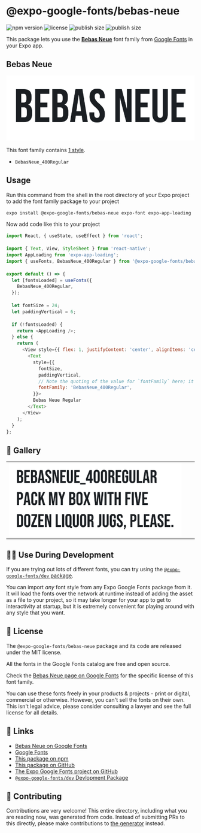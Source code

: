 # @expo-google-fonts/bebas-neue

![npm version](https://flat.badgen.net/npm/v/@expo-google-fonts/bebas-neue)
![license](https://flat.badgen.net/github/license/expo/google-fonts)
![publish size](https://flat.badgen.net/packagephobia/install/@expo-google-fonts/bebas-neue)
![publish size](https://flat.badgen.net/packagephobia/publish/@expo-google-fonts/bebas-neue)

This package lets you use the [**Bebas Neue**](https://fonts.google.com/specimen/Bebas+Neue) font family from [Google Fonts](https://fonts.google.com/) in your Expo app.

## Bebas Neue

![Bebas Neue](./font-family.png)

This font family contains [1 style](#-gallery).

- `BebasNeue_400Regular`

## Usage

Run this command from the shell in the root directory of your Expo project to add the font family package to your project
```sh
expo install @expo-google-fonts/bebas-neue expo-font expo-app-loading
```

Now add code like this to your project
```js
import React, { useState, useEffect } from 'react';

import { Text, View, StyleSheet } from 'react-native';
import AppLoading from 'expo-app-loading';
import { useFonts, BebasNeue_400Regular } from '@expo-google-fonts/bebas-neue';

export default () => {
  let [fontsLoaded] = useFonts({
    BebasNeue_400Regular,
  });

  let fontSize = 24;
  let paddingVertical = 6;

  if (!fontsLoaded) {
    return <AppLoading />;
  } else {
    return (
      <View style={{ flex: 1, justifyContent: 'center', alignItems: 'center' }}>
        <Text
          style={{
            fontSize,
            paddingVertical,
            // Note the quoting of the value for `fontFamily` here; it expects a string!
            fontFamily: 'BebasNeue_400Regular',
          }}>
          Bebas Neue Regular
        </Text>
      </View>
    );
  }
};

```

## 🔡 Gallery


||||
|-|-|-|
|![BebasNeue_400Regular](./BebasNeue_400Regular.ttf.png)||||


## 👩‍💻 Use During Development

If you are trying out lots of different fonts, you can try using the [`@expo-google-fonts/dev` package](https://github.com/expo/google-fonts/tree/master/font-packages/dev#readme).

You can import *any* font style from any Expo Google Fonts package from it. It will load the fonts
over the network at runtime instead of adding the asset as a file to your project, so it may take longer
for your app to get to interactivity at startup, but it is extremely convenient
for playing around with any style that you want.

## 📖 License

The `@expo-google-fonts/bebas-neue` package and its code are released under the MIT license.

All the fonts in the Google Fonts catalog are free and open source.

Check the [Bebas Neue page on Google Fonts](https://fonts.google.com/specimen/Bebas+Neue) for the specific license of this font family.

You can use these fonts freely in your products & projects - print or digital, commercial or otherwise. However, you can't sell the fonts on their own. This isn't legal advice, please consider consulting a lawyer and see the full license for all details.

## 🔗 Links

- [Bebas Neue on Google Fonts](https://fonts.google.com/specimen/Bebas+Neue)
- [Google Fonts](https://fonts.google.com/)
- [This package on npm](https://www.npmjs.com/package/@expo-google-fonts/bebas-neue)
- [This package on GitHub](https://github.com/expo/google-fonts/tree/master/font-packages/bebas-neue)
- [The Expo Google Fonts project on GitHub](https://github.com/expo/google-fonts)
- [`@expo-google-fonts/dev` Devlopment Package](https://github.com/expo/google-fonts/tree/master/font-packages/dev)

## 🤝 Contributing

Contributions are very welcome! This entire directory, including what you are reading now, was generated from code. Instead of submitting PRs to this directly, please make contributions to [the generator](https://github.com/expo/google-fonts/tree/master/packages/generator) instead.
